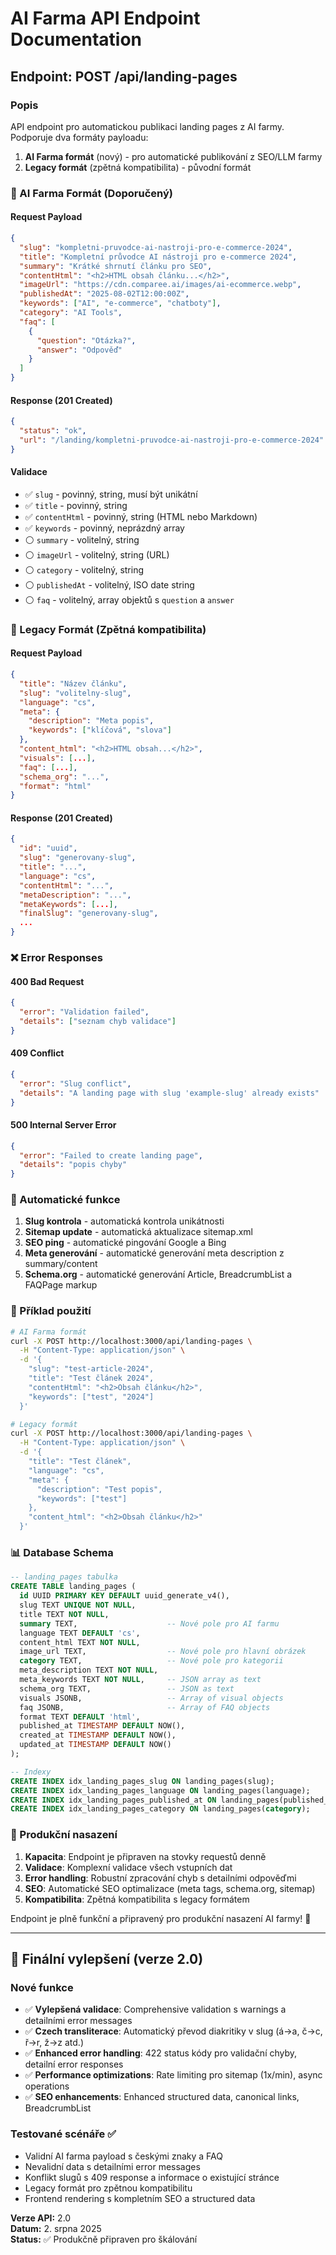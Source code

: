# AI Farma API Endpoint Documentation

## Endpoint: POST /api/landing-pages

### Popis
API endpoint pro automatickou publikaci landing pages z AI farmy. Podporuje dva formáty payloadu:
1. **AI Farma formát** (nový) - pro automatické publikování z SEO/LLM farmy
2. **Legacy formát** (zpětná kompatibilita) - původní formát

### 🤖 AI Farma Formát (Doporučený)

#### Request Payload
```json
{
  "slug": "kompletni-pruvodce-ai-nastroji-pro-e-commerce-2024",
  "title": "Kompletní průvodce AI nástroji pro e-commerce 2024",
  "summary": "Krátké shrnutí článku pro SEO",
  "contentHtml": "<h2>HTML obsah článku...</h2>",
  "imageUrl": "https://cdn.comparee.ai/images/ai-ecommerce.webp",
  "publishedAt": "2025-08-02T12:00:00Z",
  "keywords": ["AI", "e-commerce", "chatboty"],
  "category": "AI Tools",
  "faq": [
    {
      "question": "Otázka?",
      "answer": "Odpověď"
    }
  ]
}
```

#### Response (201 Created)
```json
{
  "status": "ok",
  "url": "/landing/kompletni-pruvodce-ai-nastroji-pro-e-commerce-2024"
}
```

#### Validace
- ✅ `slug` - povinný, string, musí být unikátní
- ✅ `title` - povinný, string
- ✅ `contentHtml` - povinný, string (HTML nebo Markdown)
- ✅ `keywords` - povinný, neprázdný array
- ⚪ `summary` - volitelný, string
- ⚪ `imageUrl` - volitelný, string (URL)
- ⚪ `category` - volitelný, string
- ⚪ `publishedAt` - volitelný, ISO date string
- ⚪ `faq` - volitelný, array objektů s `question` a `answer`

### 🔄 Legacy Formát (Zpětná kompatibilita)

#### Request Payload
```json
{
  "title": "Název článku",
  "slug": "volitelny-slug",
  "language": "cs",
  "meta": {
    "description": "Meta popis",
    "keywords": ["klíčová", "slova"]
  },
  "content_html": "<h2>HTML obsah...</h2>",
  "visuals": [...],
  "faq": [...],
  "schema_org": "...",
  "format": "html"
}
```

#### Response (201 Created)
```json
{
  "id": "uuid",
  "slug": "generovany-slug",
  "title": "...",
  "language": "cs",
  "contentHtml": "...",
  "metaDescription": "...",
  "metaKeywords": [...],
  "finalSlug": "generovany-slug",
  ...
}
```

### ❌ Error Responses

#### 400 Bad Request
```json
{
  "error": "Validation failed",
  "details": ["seznam chyb validace"]
}
```

#### 409 Conflict
```json
{
  "error": "Slug conflict",
  "details": "A landing page with slug 'example-slug' already exists"
}
```

#### 500 Internal Server Error
```json
{
  "error": "Failed to create landing page",
  "details": "popis chyby"
}
```

### 🔧 Automatické funkce

1. **Slug kontrola** - automatická kontrola unikátnosti
2. **Sitemap update** - automatická aktualizace sitemap.xml
3. **SEO ping** - automatické pingování Google a Bing
4. **Meta generování** - automatické generování meta description z summary/content
5. **Schema.org** - automatické generování Article, BreadcrumbList a FAQPage markup

### 🎯 Příklad použití

```bash
# AI Farma formát
curl -X POST http://localhost:3000/api/landing-pages \
  -H "Content-Type: application/json" \
  -d '{
    "slug": "test-article-2024",
    "title": "Test článek 2024",
    "contentHtml": "<h2>Obsah článku</h2>",
    "keywords": ["test", "2024"]
  }'

# Legacy formát
curl -X POST http://localhost:3000/api/landing-pages \
  -H "Content-Type: application/json" \
  -d '{
    "title": "Test článek",
    "language": "cs",
    "meta": {
      "description": "Test popis",
      "keywords": ["test"]
    },
    "content_html": "<h2>Obsah článku</h2>"
  }'
```

### 📊 Database Schema

```sql
-- landing_pages tabulka
CREATE TABLE landing_pages (
  id UUID PRIMARY KEY DEFAULT uuid_generate_v4(),
  slug TEXT UNIQUE NOT NULL,
  title TEXT NOT NULL,
  summary TEXT,                    -- Nové pole pro AI farmu
  language TEXT DEFAULT 'cs',
  content_html TEXT NOT NULL,
  image_url TEXT,                  -- Nové pole pro hlavní obrázek
  category TEXT,                   -- Nové pole pro kategorii
  meta_description TEXT NOT NULL,
  meta_keywords TEXT NOT NULL,     -- JSON array as text
  schema_org TEXT,                 -- JSON as text
  visuals JSONB,                   -- Array of visual objects
  faq JSONB,                       -- Array of FAQ objects
  format TEXT DEFAULT 'html',
  published_at TIMESTAMP DEFAULT NOW(),
  created_at TIMESTAMP DEFAULT NOW(),
  updated_at TIMESTAMP DEFAULT NOW()
);

-- Indexy
CREATE INDEX idx_landing_pages_slug ON landing_pages(slug);
CREATE INDEX idx_landing_pages_language ON landing_pages(language);
CREATE INDEX idx_landing_pages_published_at ON landing_pages(published_at);
CREATE INDEX idx_landing_pages_category ON landing_pages(category);
```

### 🚀 Produkční nasazení

1. **Kapacita**: Endpoint je připraven na stovky requestů denně
2. **Validace**: Komplexní validace všech vstupních dat
3. **Error handling**: Robustní zpracování chyb s detailními odpověďmi
4. **SEO**: Automatické SEO optimalizace (meta tags, schema.org, sitemap)
5. **Kompatibilita**: Zpětná kompatibilita s legacy formátem

Endpoint je plně funkční a připravený pro produkční nasazení AI farmy! 🎉

---

## 🔧 Finální vylepšení (verze 2.0)

### Nové funkce
- ✅ **Vylepšená validace**: Comprehensive validation s warnings a detailními error messages
- ✅ **Czech transliterace**: Automatický převod diakritiky v slug (á→a, č→c, ř→r, ž→z atd.)
- ✅ **Enhanced error handling**: 422 status kódy pro validační chyby, detailní error responses
- ✅ **Performance optimizations**: Rate limiting pro sitemap (1x/min), async operations
- ✅ **SEO enhancements**: Enhanced structured data, canonical links, BreadcrumbList

### Testované scénáře ✅
- Validní AI farma payload s českými znaky a FAQ
- Nevalidní data s detailními error messages
- Konflikt slugů s 409 response a informace o existující stránce
- Legacy formát pro zpětnou kompatibilitu
- Frontend rendering s kompletním SEO a structured data

**Verze API:** 2.0  
**Datum:** 2. srpna 2025  
**Status:** ✅ Produkčně připraven pro škálování